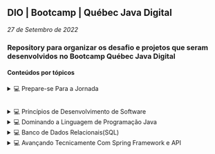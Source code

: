 ## DIO | Bootcamp | Québec Java Digital
*27 de Setembro de 2022*

### Repository para organizar os desafio e projetos que seram desenvolvidos no Bootcamp Québec Java Digital

#### Conteúdos por tópicos

<details>
  <summary>💻 Prepare-se Para a Jornada</summary>
  <br/>

  1. 🎉 Módulo [01](https://github.com/Notlynoel/quebec-java/tree/main/modulo-01)
</details>

## 
 
<details>
  <summary>💻 Princípios de Desenvolvimento de Software</summary>
  <br/>

  1. 🎉 Módulo [02](https://github.com/Notlynoel/quebec-java/tree/main/modulo-01)
</details>


<details>
  <summary>💻 Dominando a Linguagem de Programação Java</summary>
  <br/>

  1. 🎉 Módulo [03](https://github.com/Notlynoel/quebec-java/tree/main/modulo-01)
</details>


<details>
  <summary>💻 Banco de Dados Relacionais(SQL)</summary>
  <br/>

  1. 🎉 Módulo [04](https://github.com/Notlynoel/quebec-java/tree/main/modulo-01)
</details>


<details>
  <summary>💻 Avançando Tecnicamente Com Spring Framework e API</summary>
  <br/>

  1. 🎉 Módulo [05](https://github.com/Notlynoel/quebec-java/tree/main/modulo-01)
</details>



